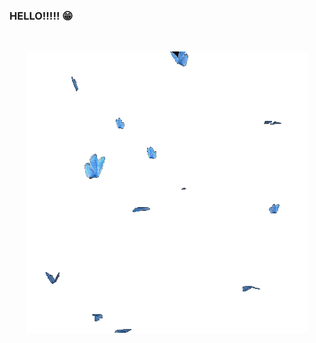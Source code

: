 ### HELLO!!!!! 😁
![]()
</body style= "background-image:url("https://github.com/SumaiyaTarannumNoor/SumaiyaTarannumNoor/blob/main/300521006_613080143539766_258726808226141485_n.jpg")">
<p align="center"> 
 
  <img src="https://github.com/SumaiyaTarannumNoor/SumaiyaTarannumNoor/blob/main/butterflies.gif" alt="animated"/>
 
</p>
</body>

<!--
**SumaiyaTarannumNoor/SumaiyaTarannumNoor** is a ✨ _special_ ✨ repository because its `README.md` (this file) appears on your GitHub profile.

Here are some ideas to get you started:

- 🔭 I’m currently working on ...
- 🌱 I’m currently learning ...
- 👯 I’m looking to collaborate on ...
- 🤔 I’m looking for help with ...
- 💬 Ask me about ...
- 📫 How to reach me: ...
- 😄 Pronouns: ...
- ⚡ Fun fact: ...
-->
